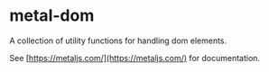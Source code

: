 # metal-dom

A collection of utility functions for handling dom elements.

See [https://metaljs.com/](https://metaljs.com/) for documentation.

